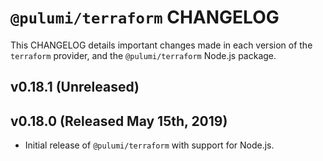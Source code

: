 # `@pulumi/terraform` CHANGELOG

This CHANGELOG details important changes made in each version of the
`terraform` provider, and the `@pulumi/terraform` Node.js package.

## v0.18.1 (Unreleased)

## v0.18.0 (Released May 15th, 2019)

- Initial release of `@pulumi/terraform` with support for Node.js.
